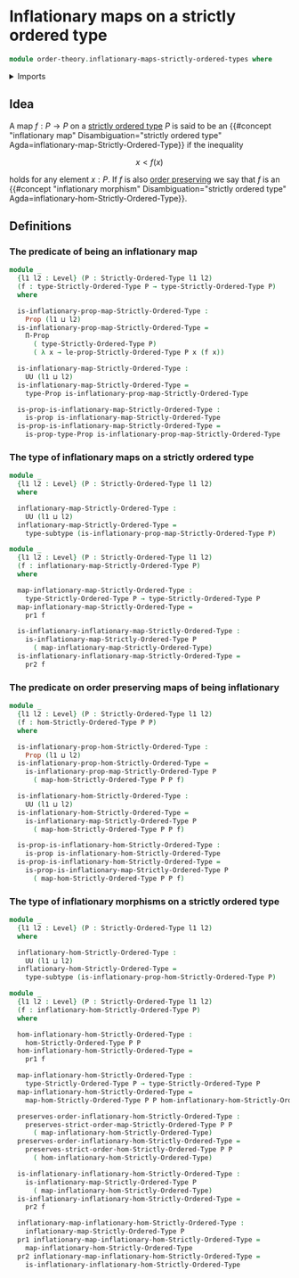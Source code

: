 # Inflationary maps on a strictly ordered type

```agda
module order-theory.inflationary-maps-strictly-ordered-types where
```

<details><summary>Imports</summary>

```agda
open import foundation.dependent-pair-types
open import foundation.propositions
open import foundation.subtypes
open import foundation.universe-levels

open import order-theory.strict-order-preserving-maps
open import order-theory.strictly-ordered-types
```

</details>

## Idea

A map $f : P → P$ on a
[strictly ordered type](order-theory.strictly-ordered-types.md) $P$ is said to
be an
{{#concept "inflationary map" Disambiguation="strictly ordered type" Agda=inflationary-map-Strictly-Ordered-Type}}
if the inequality

$$
  x < f(x)
$$

holds for any element $x : P$. If $f$ is also
[order preserving](order-theory.strict-order-preserving-maps.md) we say that $f$
is an
{{#concept "inflationary morphism" Disambiguation="strictly ordered type" Agda=inflationary-hom-Strictly-Ordered-Type}}.

## Definitions

### The predicate of being an inflationary map

```agda
module _
  {l1 l2 : Level} (P : Strictly-Ordered-Type l1 l2)
  (f : type-Strictly-Ordered-Type P → type-Strictly-Ordered-Type P)
  where

  is-inflationary-prop-map-Strictly-Ordered-Type :
    Prop (l1 ⊔ l2)
  is-inflationary-prop-map-Strictly-Ordered-Type =
    Π-Prop
      ( type-Strictly-Ordered-Type P)
      ( λ x → le-prop-Strictly-Ordered-Type P x (f x))

  is-inflationary-map-Strictly-Ordered-Type :
    UU (l1 ⊔ l2)
  is-inflationary-map-Strictly-Ordered-Type =
    type-Prop is-inflationary-prop-map-Strictly-Ordered-Type

  is-prop-is-inflationary-map-Strictly-Ordered-Type :
    is-prop is-inflationary-map-Strictly-Ordered-Type
  is-prop-is-inflationary-map-Strictly-Ordered-Type =
    is-prop-type-Prop is-inflationary-prop-map-Strictly-Ordered-Type
```

### The type of inflationary maps on a strictly ordered type

```agda
module _
  {l1 l2 : Level} (P : Strictly-Ordered-Type l1 l2)
  where

  inflationary-map-Strictly-Ordered-Type :
    UU (l1 ⊔ l2)
  inflationary-map-Strictly-Ordered-Type =
    type-subtype (is-inflationary-prop-map-Strictly-Ordered-Type P)

module _
  {l1 l2 : Level} (P : Strictly-Ordered-Type l1 l2)
  (f : inflationary-map-Strictly-Ordered-Type P)
  where

  map-inflationary-map-Strictly-Ordered-Type :
    type-Strictly-Ordered-Type P → type-Strictly-Ordered-Type P
  map-inflationary-map-Strictly-Ordered-Type =
    pr1 f

  is-inflationary-inflationary-map-Strictly-Ordered-Type :
    is-inflationary-map-Strictly-Ordered-Type P
      ( map-inflationary-map-Strictly-Ordered-Type)
  is-inflationary-inflationary-map-Strictly-Ordered-Type =
    pr2 f
```

### The predicate on order preserving maps of being inflationary

```agda
module _
  {l1 l2 : Level} (P : Strictly-Ordered-Type l1 l2)
  (f : hom-Strictly-Ordered-Type P P)
  where

  is-inflationary-prop-hom-Strictly-Ordered-Type :
    Prop (l1 ⊔ l2)
  is-inflationary-prop-hom-Strictly-Ordered-Type =
    is-inflationary-prop-map-Strictly-Ordered-Type P
      ( map-hom-Strictly-Ordered-Type P P f)

  is-inflationary-hom-Strictly-Ordered-Type :
    UU (l1 ⊔ l2)
  is-inflationary-hom-Strictly-Ordered-Type =
    is-inflationary-map-Strictly-Ordered-Type P
      ( map-hom-Strictly-Ordered-Type P P f)

  is-prop-is-inflationary-hom-Strictly-Ordered-Type :
    is-prop is-inflationary-hom-Strictly-Ordered-Type
  is-prop-is-inflationary-hom-Strictly-Ordered-Type =
    is-prop-is-inflationary-map-Strictly-Ordered-Type P
      ( map-hom-Strictly-Ordered-Type P P f)
```

### The type of inflationary morphisms on a strictly ordered type

```agda
module _
  {l1 l2 : Level} (P : Strictly-Ordered-Type l1 l2)
  where

  inflationary-hom-Strictly-Ordered-Type :
    UU (l1 ⊔ l2)
  inflationary-hom-Strictly-Ordered-Type =
    type-subtype (is-inflationary-prop-hom-Strictly-Ordered-Type P)

module _
  {l1 l2 : Level} (P : Strictly-Ordered-Type l1 l2)
  (f : inflationary-hom-Strictly-Ordered-Type P)
  where

  hom-inflationary-hom-Strictly-Ordered-Type :
    hom-Strictly-Ordered-Type P P
  hom-inflationary-hom-Strictly-Ordered-Type =
    pr1 f

  map-inflationary-hom-Strictly-Ordered-Type :
    type-Strictly-Ordered-Type P → type-Strictly-Ordered-Type P
  map-inflationary-hom-Strictly-Ordered-Type =
    map-hom-Strictly-Ordered-Type P P hom-inflationary-hom-Strictly-Ordered-Type

  preserves-order-inflationary-hom-Strictly-Ordered-Type :
    preserves-strict-order-map-Strictly-Ordered-Type P P
      ( map-inflationary-hom-Strictly-Ordered-Type)
  preserves-order-inflationary-hom-Strictly-Ordered-Type =
    preserves-strict-order-hom-Strictly-Ordered-Type P P
      ( hom-inflationary-hom-Strictly-Ordered-Type)

  is-inflationary-inflationary-hom-Strictly-Ordered-Type :
    is-inflationary-map-Strictly-Ordered-Type P
      ( map-inflationary-hom-Strictly-Ordered-Type)
  is-inflationary-inflationary-hom-Strictly-Ordered-Type =
    pr2 f

  inflationary-map-inflationary-hom-Strictly-Ordered-Type :
    inflationary-map-Strictly-Ordered-Type P
  pr1 inflationary-map-inflationary-hom-Strictly-Ordered-Type =
    map-inflationary-hom-Strictly-Ordered-Type
  pr2 inflationary-map-inflationary-hom-Strictly-Ordered-Type =
    is-inflationary-inflationary-hom-Strictly-Ordered-Type
```
